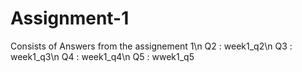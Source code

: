 # Assignment-1

Consists of Answers from the assignement 1\n
Q2 : week1_q2\n
Q3 : week1_q3\n
Q4 : week1_q4\n
Q5 : wwek1_q5
